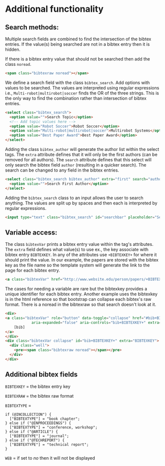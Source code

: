# Additional functionality

## Search methods: 

Multiple search fields are combined to find the intersection of the bibtex entries. If the value(s) being searched are not in a bibtex entry then it is hidden. 

If there is a bibtex entry value that should not be searched then add the class `noread`.
```html
<span class="bibtexraw noread"></span>
```

We define a search field with the class `bibtex_search`. Add options with values to be searched. The values are interpreted using regular expressions i.e., `Multi-robot|multirobot|soccer` finds the OR of the three strings. This is the only way to find the combination rather than intersection of bibtex entries.
```html
<select class="bibtex_search">
  <option value="">Search Topic</option>
  <!-- Add topic values here -->
  <option value="Robot Soccer">Robot Soccer</option>
  <option value="Multi-robot|multirobot|soccer">Multirobot Systems</option>
  <option value="Best Paper Award">Best Paper Award</option>
</select>
```

Adding the class `bibtex_author` will generate the author list within the select tags. The `extra` attribute defines that it will only be the first authors (can be removed for all authors). The `search` attribute defines that this select will only search the bibtex field `author` (resulting in a quicker search). The search can be changed to any field in the bibtex entries.
```html
<select class="bibtex_search bibtex_author" extra="first" search="author">
  <option value="">Search First Author</option>
</select>
```

Adding the `bibtex_search` class to an input allows the user to search anything. The values are split up by spaces and then each is interpreted by regular expressions.
```html
<input type="text" class="bibtex_search" id="searchbar" placeholder="Search publications">
```

## Variable access:

The class `bibtexVar` prints a bibtex entry value within the tag's attributes. The `extra` field defines what value(s) to use ex., the key associate with bibtex entry `BIBTEXKEY`. In any of the attributes use `+BIBTEXKEY+` for where it should print the value. In our example, the papers are stored with the bibtex key as the file name so the template system will generate the link to the page for each bibtex entry. 
```html
<a class="bibtexVar" href="http://www.website.edu/person/papers/+BIBTEXKEY+.pdf" extra="BIBTEXKEY">
```

The cases for needing a variable are rare but the bibtexkey provides a unique identifier for each bibtex entry. Another example uses the bibtexkey is in the html reference so that bootstrap can collapse each bibtex's raw format. There is a noread in the bibtexraw so that search doesn't look at it.
```html
<div>
<a class="bibtexVar" role="button" data-toggle="collapse" href="#bib+BIBTEXKEY+" 
            aria-expanded="false" aria-controls="bib+BIBTEXKEY+" extra="BIBTEXKEY">
	[bib]
</a>
</div>
<div class="bibtexVar collapse" id="bib+BIBTEXKEY+" extra="BIBTEXKEY">
  <div class="well">
	<pre><span class="bibtexraw noread"></span></pre>
  </div>
</div>
```

## Additional bibtex fields

`BIBTEXKEY` = the bibtex entry key

`BIBTEXRAW` = the bibtex raw format

`BIBTEXTYPE` =
```
if (@INCOLLECTION") {
  ["BIBTEXTYPE"] = "book chapter";
} else if ("@INPROCEEDINGS") {
  ["BIBTEXTYPE"] = "conference, workshop";
} else if ("@ARTICLE") {
  ["BIBTEXTYPE"] = "journal";
} else if ("@TECHREPORT") {
  ["BIBTEXTYPE"] = "technical report";
}   
```

`WEB` = if set to *no* then it will not be displayed
